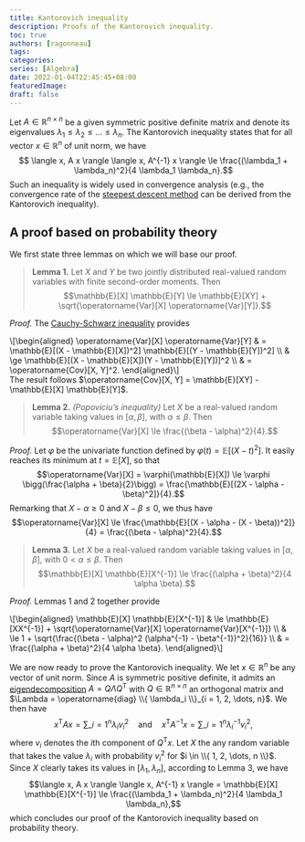 ```yaml
---
title: Kantorovich inequality
description: Proofs of the Kantorovich inequality.
toc: true
authors: [ragonneau]
tags:
categories:
series: [Algebra]
date: 2022-01-04T22:45:45+08:00
featuredImage:
draft: false
---
```


Let $A \in \mathbb{R}^{n \times n}$ be a given symmetric positive definite matrix and denote its eigenvalues $\lambda_1 \le \lambda_2 \le \dots \le \lambda_n$.
The Kantorovich inequality states that for all vector $x \in \mathbb{R}^n$ of unit norm, we have
$$ \langle x, A x \rangle \langle x, A^{-1} x \rangle \le \frac{(\lambda_1 + \lambda_n)^2}{4 \lambda_1 \lambda_n}.$$
Such an inequality is widely used in convergence analysis (e.g., the convergence rate of the [steepest descent method](https://en.wikipedia.org/wiki/Gradient_descent) can be derived from the Kantorovich inequality).
## A proof based on probability theory

We first state three lemmas on which we will base our proof.

> **Lemma 1.**
> Let $X$ and $Y$ be two jointly distributed real-valued random variables with finite second-order moments.
> Then
> $$\mathbb{E}[X] \mathbb{E}[Y] \le \mathbb{E}[XY] + \sqrt{\operatorname{Var}[X] \operatorname{Var}[Y]}.$$

*Proof.* The [Cauchy-Schwarz inequality](https://en.wikipedia.org/wiki/Cauchy-Schwarz_inequality) provides
<div>
    \[\begin{aligned}
        \operatorname{Var}[X] \operatorname{Var}[Y]
            & = \mathbb{E}[(X - \mathbb{E}[X])^2] \mathbb{E}[(Y - \mathbb{E}[Y])^2] \\
            & \ge \mathbb{E}[(X - \mathbb{E}[X])(Y - \mathbb{E}[Y])]^2 \\
            & = \operatorname{Cov}[X, Y]^2.
    \end{aligned}\]
</div>
The result follows $\operatorname{Cov}[X, Y] = \mathbb{E}[XY] - \mathbb{E}[X] \mathbb{E}[Y]$.

> **Lemma 2.** *(Popoviciu’s inequality)*
> Let $X$ be a real-valued random variable taking values in $[\alpha, \beta]$, with $\alpha \le \beta$.
> Then
> $$\operatorname{Var}[X] \le \frac{(\beta - \alpha)^2}{4}.$$

*Proof.* Let $\varphi$ be the univariate function defined by $\varphi(t) = \mathbb{E}[(X - t)^2]$.
It easily reaches its minimum at $t = \mathbb{E}[X]$, so that
$$\operatorname{Var}[X] = \varphi(\mathbb{E}[X]) \le \varphi \bigg(\frac{\alpha + \beta}{2}\bigg) = \frac{\mathbb{E}[(2X - \alpha - \beta)^2]}{4}.$$
Remarking that $X - \alpha \ge 0$ and $X - \beta \le 0$, we thus have
$$\operatorname{Var}[X] \le \frac{\mathbb{E}[(X - \alpha - (X - \beta))^2]}{4} = \frac{(\beta - \alpha)^2}{4}.$$

> **Lemma 3.**
> Let $X$ be a real-valued random variable taking values in $[\alpha, \beta]$, with $0 < \alpha \le \beta$.
> Then
> $$\mathbb{E}[X] \mathbb{E}[X^{-1}] \le \frac{(\alpha + \beta)^2}{4 \alpha \beta}.$$

*Proof.* Lemmas 1 and 2 together provide
<div>
    \[\begin{aligned}
        \mathbb{E}[X] \mathbb{E}[X^{-1}]
            & \le \mathbb{E}[XX^{-1}] + \sqrt{\operatorname{Var}[X] \operatorname{Var}[X^{-1}]} \\
            & \le 1 + \sqrt{\frac{(\beta - \alpha)^2 (\alpha^{-1} - \beta^{-1})^2}{16}} \\
            & = \frac{(\alpha + \beta)^2}{4 \alpha \beta}.
    \end{aligned}\]
</div>

We are now ready to prove the Kantorovich inequality.
We let $x \in \mathbb{R}^n$ be any vector of unit norm.
Since $A$ is symmetric positive definite, it admits an [eigendecomposition](https://en.wikipedia.org/wiki/Eigendecomposition_of_a_matrix) $A = Q \Lambda Q^{\mathsf{T}}$ with $Q \in \mathbb{R}^{n \times n}$ an orthogonal matrix and $\Lambda = \operatorname{diag} \\{ \lambda_i \\}_{i = 1, 2, \dots, n}$.
We then have
$$x^{\mathsf{T}} A x = \sum\_{i = 1}^n \lambda_i v_i^2 \quad \text{and} \quad x^{\mathsf{T}} A^{-1} x = \sum\_{i = 1}^n \lambda_i^{-1} v_i^2,$$
where $v_i$ denotes the $i$th component of $Q^{\mathsf{T}} x$.
Let $X$ the any random variable that takes the value $\lambda_i$ with probability $v_i^2$ for $i \in \\{ 1, 2, \dots, n \\}$.
Since $X$ clearly takes its values in $[\lambda_1, \lambda_n]$, according to Lemma 3, we have
$$\langle x, A x \rangle \langle x, A^{-1} x \rangle = \mathbb{E}[X] \mathbb{E}[X^{-1}] \le \frac{(\lambda_1 + \lambda_n)^2}{4 \lambda_1 \lambda_n},$$
which concludes our proof of the Kantorovich inequality based on probability theory.
